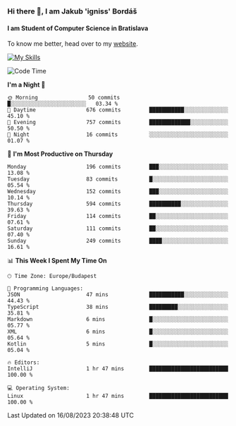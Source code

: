 ### Hi there 👋, I am Jakub 'igniss' Bordáš

#### I am Student of Computer Science in Bratislava
To know me better, head over to my [website](https://bordas.sk).

[![My Skills](https://skillicons.dev/icons?i=js,html,css,figma,svelte,java,kotlin,python,postgresql,typescript,nest,nodejs)](https://bordas.sk)


<!--START_SECTION:waka-->
![Code Time](http://img.shields.io/badge/Code%20Time-1%2C198%20hrs%2028%20mins-blue)

**I'm a Night 🦉** 

```text
🌞 Morning                50 commits          █░░░░░░░░░░░░░░░░░░░░░░░░   03.34 % 
🌆 Daytime                676 commits         ███████████░░░░░░░░░░░░░░   45.10 % 
🌃 Evening                757 commits         █████████████░░░░░░░░░░░░   50.50 % 
🌙 Night                  16 commits          ░░░░░░░░░░░░░░░░░░░░░░░░░   01.07 % 
```
📅 **I'm Most Productive on Thursday** 

```text
Monday                   196 commits         ███░░░░░░░░░░░░░░░░░░░░░░   13.08 % 
Tuesday                  83 commits          █░░░░░░░░░░░░░░░░░░░░░░░░   05.54 % 
Wednesday                152 commits         ███░░░░░░░░░░░░░░░░░░░░░░   10.14 % 
Thursday                 594 commits         ██████████░░░░░░░░░░░░░░░   39.63 % 
Friday                   114 commits         ██░░░░░░░░░░░░░░░░░░░░░░░   07.61 % 
Saturday                 111 commits         ██░░░░░░░░░░░░░░░░░░░░░░░   07.40 % 
Sunday                   249 commits         ████░░░░░░░░░░░░░░░░░░░░░   16.61 % 
```


📊 **This Week I Spent My Time On** 

```text
🕑︎ Time Zone: Europe/Budapest

💬 Programming Languages: 
JSON                     47 mins             ███████████░░░░░░░░░░░░░░   44.43 % 
TypeScript               38 mins             █████████░░░░░░░░░░░░░░░░   35.81 % 
Markdown                 6 mins              █░░░░░░░░░░░░░░░░░░░░░░░░   05.77 % 
XML                      6 mins              █░░░░░░░░░░░░░░░░░░░░░░░░   05.64 % 
Kotlin                   5 mins              █░░░░░░░░░░░░░░░░░░░░░░░░   05.04 % 

🔥 Editors: 
IntelliJ                 1 hr 47 mins        █████████████████████████   100.00 % 

💻 Operating System: 
Linux                    1 hr 47 mins        █████████████████████████   100.00 % 
```


 Last Updated on 16/08/2023 20:38:48 UTC
<!--END_SECTION:waka-->
